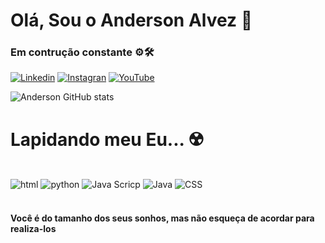 # Olá, Sou o Anderson Alvez 🚀
### Em contrução constante ⚙️🛠️


[![Linkedin](https://img.shields.io/badge/LinkedIn-0077B5?style=for-the-badge&logo=linkedin&logoColor=white)](https://www.linkedin.com/in/anderson-alvez-bb2b9b22/)
[![Instagran](https://img.shields.io/badge/Instagram-E4405F?style=for-the-badge&logo=instagram&logoColor=white)](https://www.instagram.com/andersonalvez/)
[![YouTube](https://img.shields.io/badge/YouTube-FF0000?style=for-the-badge&logo=youtube&logoColor=white)](https://www.youtube.com/@13andersonalvez/)

![Anderson GitHub stats](https://github-readme-stats.vercel.app/api?username=Alvez-Anderson&show_icons=true&theme=dark)


# Lapidando meu Eu... ☢️

<div Style="display: inline_block"><br/>
<img aling="center" alt="html" src="https://img.shields.io/badge/HTML-239120?style=for-the-badge&logo=html5&logoColor=white" />
<img aling="center" alt="python" src="https://img.shields.io/badge/Python-3776AB?style=for-the-badge&logo=python&logoColor=white" />
<img aling="center" alt="Java Scricp" src="https://img.shields.io/badge/JavaScript-F7DF1E?style=for-the-badge&logo=javascript&logoColor=black" />
<img aling="center" alt="Java" src="https://img.shields.io/badge/Java-ED8B00?style=for-the-badge&logo=openjdk&logoColor=white" />
<img aling="center" alt="CSS" src="https://img.shields.io/badge/CSS-239120?&style=for-the-badge&logo=css3&logoColor=white" />
</div><br/>


#### Você é do tamanho dos seus sonhos, mas não esqueça de acordar para realiza-los


